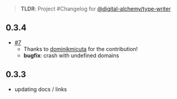 > **TLDR**:
> Project #Changelog for [@digital-alchemy/type-writer](/home-automation/type-writer)

## 0.3.4
- [#7](https://github.com/Digital-Alchemy-TS/type-writer/pull/4)
	- Thanks to [dominikmicuta](/contributors/dominikmicuta) for the contribution!
	- **bugfix**: crash with undefined domains

## 0.3.3
- updating docs / links
